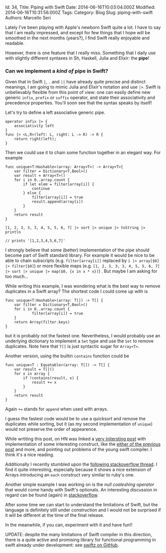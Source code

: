 Id: 34,
Title: Piping with Swift
Date: 2014-06-16T10:03:04.000Z
Modified: 2014-06-16T10:31:56.000Z
Tags:
Category: Blog
Slug: piping-with-swift
Authors: Marcello Seri

Lately I've been playing with Apple's newborn Swift quite a lot. I have to say that I am really impressed, and except for few things that I hope will be smoothed in the next months (years?), I find Swift really enjoyable and readable.

However, there is one feature that I really miss. Something that I daily use with slightly different syntaxes in Sh, Haskell, Julia and Elixir: the **pipe**!

### Can we implement a _kind of_ pipe in Swift?

Given that in Swift `|`, `.` and `||` have already quite precise and distinct meanings, I am going to mimic Julia and Elixir's notation and use `|>`. 
Swift is unbelievably flexible from this point of view: one can easily define new generic `infix`, `prefix` or `suffix` operator, and state their associativity and precedence properties. You'll soon see that the syntax speaks by itself!

Let's try to define a left associative generic pipe.
```
operator infix |> { 
    associativity left 
}
func |> <L,R>(left: L, right: L -> R) -> R {
    return right(left);
}
```

Then we could use it to chain some function together in an elegant way. For example
```
func unique<T:Hashable>(array: Array<T>) -> Array<T>{
    var filter = Dictionary<T,Bool>()
    var result = Array<T>()
    for i in 0..array.count {
        if let elem = filter[array[i]] {
            continue
        } else {
            filter[array[i]] = true
            result.append(array[i])
        }
    }
    return result
}

[1, 2, 3, 3, 3, 4, 5, 5, 6, 7] |> sort |> unique |> toString |> println

// prints '[1,2,3,4,5,6,7]'
```

I strongly believe that some (better) implementation of the pipe should become part of Swift standard library. For example it would be nice to be able to chain subscripts (e.g. `filter[array[i]]` replaced by `i |> array[$0] |> filter[$0]`) or more flexible maps (e.g. `[1, 2, 3, 3, 3, 4, 5, 5, 6, 7] |> sort |> unique |> map($0, {x in x * x})`) . But maybe I am asking for too much...

While writing this example, I was wondering what is the best way to remove duplicates in a Swift array? The shortest code I could come up with is
```
func unique<T:Hashable>(array: T[]) -> T[] {
    var filter = Dictionary<T,Bool>()
    for i in 0..array.count {
            filter[array[i]] = true
    }
    return Array(filter.keys)
}
```
but it is probably not the fastest one. Nevertheless, I would probably use an underlying dictionary to implement a `Set` type and use the `Set` to remove duplicates. Note here that `T[]` is just syntactic sugar for `Array<T>`.

Another version, using the builtin `contains` function could be
```
func unique<T : Equatable>(array: T[]) -> T[] {
    var result = T[]()
    for x in array {
        if !contains(result, x) {
            result += x
        }
    }
    return result
}
```
Again `+=` stands for `append` when used with arrays.

I guess the fastest code would be to use a quicksort and remove the duplicates while sorting, but it (as my second implementation of `unique`) would not preserve the order of appearence.

While wrtiting this post, on HN was linked a [very initersting post](http://nomothetis.svbtle.com/smashing-swift) with implementation of some interesting construct, like the [either of the previous post](http://www.mseri.me/implementing-either-type-in-swift) and more, and pointing out problems of the young swift compiler. I think it's a nice reading.

Additionally I recently stumbled upon the [following stackoverflow thread](http://stackoverflow.com/questions/24027116). I find it quite interesting, especially because it shows a nice extension of Arrays introducing an `each` construct very similar to ruby's one.

Another simple example I was working on is the _null coaleshing operator_ that would come handy with Swift's optionals. An interesting discussion in regard can be found (again) in [stackoverflow](http://stackoverflow.com/questions/24082959).

After some time we can start to understand the limitations of Swift, but the language is definitely still under construction and I would not be surprised if it will be different at the time of the final release. 

In the meanwhile, if you can, experiment with it and have fun!!

UPDATE: despite the many limitations of Swift compiler in this direction, there is a quite active and promising library for functional programming in swift already under development: see [swiftz on GitHub](https://github.com/maxpow4h/swiftz).